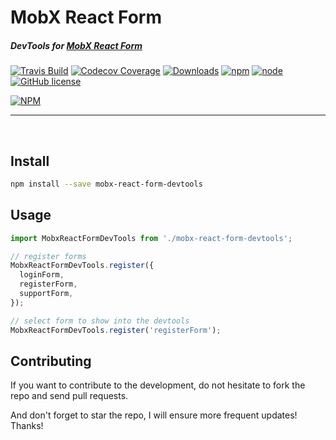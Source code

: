 # MobX React Form

##### DevTools for [MobX React Form](https://github.com/foxhound87/mobx-react-form)

[![Travis Build](https://img.shields.io/travis/foxhound87/mobx-react-form-devtools/master.svg)](https://travis-ci.org/foxhound87/mobx-react-form-devtools)
[![Codecov Coverage](https://img.shields.io/codecov/c/github/foxhound87/mobx-react-form-devtools/master.svg)](https://codecov.io/gh/foxhound87/mobx-react-form-devtools)
[![Downloads](https://img.shields.io/npm/dt/mobx-react-form-devtools.svg)]()
[![npm](https://img.shields.io/npm/v/mobx-react-form-devtools.svg)]()
[![node](https://img.shields.io/node/v/mobx-react-form-devtools.svg)]()
[![GitHub license](https://img.shields.io/github/license/foxhound87/mobx-react-form-devtools.svg)]()

[![NPM](https://nodei.co/npm/mobx-react-form-devtools.png?downloads=true&downloadRank=true&stars=true)](https://nodei.co/npm/mobx-react-form-devtools/)

---

<br>

## Install

```bash
npm install --save mobx-react-form-devtools
```

## Usage

```javascript
import MobxReactFormDevTools from './mobx-react-form-devtools';

// register forms
MobxReactFormDevTools.register({
  loginForm,
  registerForm,
  supportForm,
});

// select form to show into the devtools
MobxReactFormDevTools.register('registerForm');
```

## Contributing

If you want to contribute to the development, do not hesitate to fork the repo and send pull requests.

And don't forget to star the repo, I will ensure more frequent updates! Thanks!


